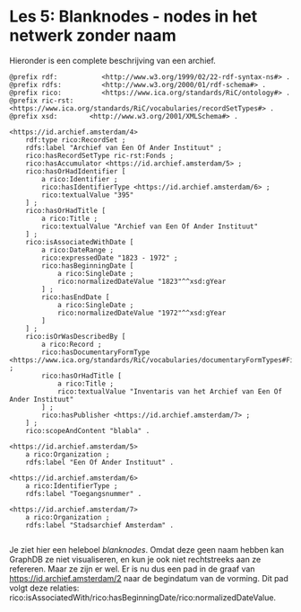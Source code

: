 # Les 5: Blanknodes - nodes in het netwerk zonder naam
Hieronder is een complete beschrijving van een archief.

```
@prefix rdf:           <http://www.w3.org/1999/02/22-rdf-syntax-ns#> .
@prefix rdfs:          <http://www.w3.org/2000/01/rdf-schema#> .
@prefix rico:          <https://www.ica.org/standards/RiC/ontology#> .
@prefix ric-rst:       <https://www.ica.org/standards/RiC/vocabularies/recordSetTypes#> .
@prefix xsd:        <http://www.w3.org/2001/XMLSchema#> .

<https://id.archief.amsterdam/4> 
	rdf:type rico:RecordSet ;
	rdfs:label "Archief van Een Of Ander Instituut" ;
	rico:hasRecordSetType ric-rst:Fonds ;
    rico:hasAccumulator <https://id.archief.amsterdam/5> ;
    rico:hasOrHadIdentifier [
        a rico:Identifier ;
        rico:hasIdentifierType <https://id.archief.amsterdam/6> ; 
        rico:textualValue "395"
    ] ;
    rico:hasOrHadTitle [
        a rico:Title ;
        rico:textualValue "Archief van Een Of Ander Instituut"
    ] ;
    rico:isAssociatedWithDate [
        a rico:DateRange ;
        rico:expressedDate "1823 - 1972" ;
        rico:hasBeginningDate [
            a rico:SingleDate ;
            rico:normalizedDateValue "1823"^^xsd:gYear
        ] ;
        rico:hasEndDate [
            a rico:SingleDate ;
            rico:normalizedDateValue "1972"^^xsd:gYear
        ]
    ] ;
    rico:isOrWasDescribedBy [
        a rico:Record ;
        rico:hasDocumentaryFormType <https://www.ica.org/standards/RiC/vocabularies/documentaryFormTypes#FindingAid> ;
        rico:hasOrHadTitle [
            a rico:Title ;
            rico:textualValue "Inventaris van het Archief van Een Of Ander Instituut"
        ] ;
        rico:hasPublisher <https://id.archief.amsterdam/7> ;
    ] ;
    rico:scopeAndContent "blabla" .

<https://id.archief.amsterdam/5>
	a rico:Organization ;
	rdfs:label "Een Of Ander Instituut" .

<https://id.archief.amsterdam/6>
	a rico:IdentifierType ;
	rdfs:label "Toegangsnummer" .

<https://id.archief.amsterdam/7>
	a rico:Organization ;
	rdfs:label "Stadsarchief Amsterdam" .


```

Je ziet hier een heleboel _blanknodes_. Omdat deze geen naam hebben kan GraphDB ze niet visualiseren, en kun je ook niet rechtstreeks aan ze refereren. Maar ze zijn er wel. Er is nu dus een pad in de graaf van <https://id.archief.amsterdam/2> naar de begindatum van de vorming. Dit pad volgt deze relaties: rico:isAssociatedWith/rico:hasBeginningDate/rico:normalizedDateValue. 

